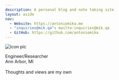 ```yaml
---
description: A personal blog and note taking site
layout: aside
nav:
  - Website: https://antoniomika.me
  - "inquiries@mik.qa": mailto:inquiries@mik.qa
  - GitHub: https://github.com/antoniomika
---
```


![icon pic](/icon.jpg)

Engineer/Researcher
<br />
Ann Arbor, MI
<br />
<br />
Thoughts and views are my own
